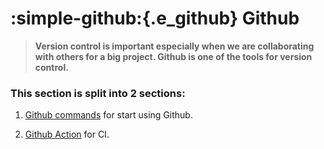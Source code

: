 # **:simple-github:{.e_github} Github**

>**Version control is important especially when we are collaborating with others for a big project. Github is one of the tools for version control.**

### This section is split into 2 sections:

1. [Github commands](commands.md) for start using Github.

2. [Github Action](action.md) for CI.

